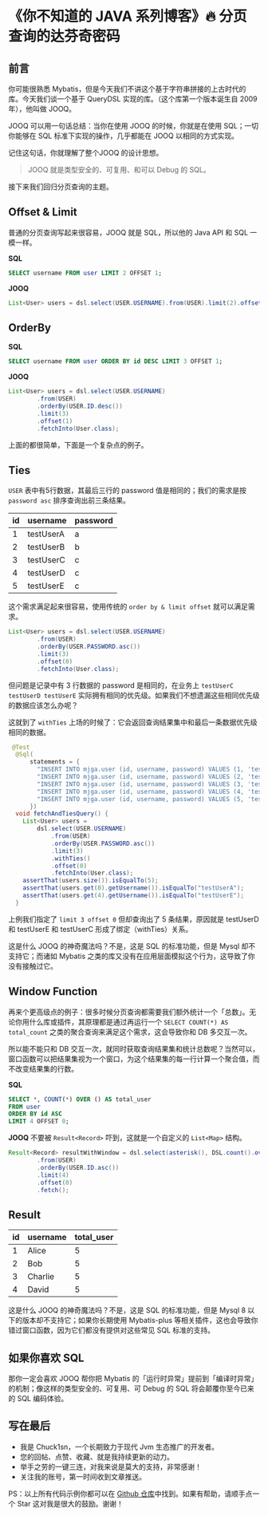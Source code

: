 # 《你不知道的 JAVA 系列博客》🔥 分页查询的达芬奇密码

## 前言

你可能很熟悉 Mybatis，但是今天我们不讲这个基于字符串拼接的上古时代的库。今天我们谈一个基于 QueryDSL 实现的库。（这个库第一个版本诞生自 2009年），他叫做 JOOQ。

JOOQ 可以用一句话总结：当你在使用 JOOQ 的时候，你就是在使用 SQL；一切你能够在 SQL 标准下实现的操作，几乎都能在 JOOQ 以相同的方式实现。

记住这句话，你就理解了整个JOOQ 的设计思想。

> JOOQ 就是类型安全的、可复用、和可以 Debug 的 SQL。

接下来我们回归分页查询的主题。

## Offset & Limit

普通的分页查询写起来很容易，JOOQ 就是 SQL，所以他的 Java API 和 SQL 一模一样。

**SQL**

```sql
SELECT username FROM user LIMIT 2 OFFSET 1;
```

**JOOQ**

```java
List<User> users = dsl.select(USER.USERNAME).from(USER).limit(2).offset(1).fetchInto(User.class);
```

## OrderBy

**SQL**

```sql
SELECT username FROM user ORDER BY id DESC LIMIT 3 OFFSET 1;
```

**JOOQ**

```java
List<User> users = dsl.select(USER.USERNAME)
        .from(USER)
        .orderBy(USER.ID.desc())
        .limit(3)
        .offset(1)
        .fetchInto(User.class);
```

上面的都很简单，下面是一个复杂点的例子。

## Ties

`USER` 表中有5行数据，其最后三行的 password 值是相同的；我们的需求是按 `password asc` 排序查询出前三条结果。

| id  | username  | password |
|-----|-----------|----------|
| 1   | testUserA | a        |
| 2   | testUserB | b        |
| 3   | testUserC | c        |
| 4   | testUserD | c        |
| 5   | testUserE | c        |

这个需求满足起来很容易，使用传统的 `order by & limit offset` 就可以满足需求。

```java
List<User> users = dsl.select(USER.USERNAME)
        .from(USER)
        .orderBy(USER.PASSWORD.asc())
        .limit(3)
        .offset(0)
        .fetchInto(User.class);
```

但问题是记录中有 3 行数据的 password 是相同的，在业务上 `testUserC testUserD testUserE`  实际拥有相同的优先级。如果我们不想遗漏这些相同优先级的数据应该怎么办呢？

这就到了 `withTies` 上场的时候了：它会返回查询结果集中和最后一条数据优先级相同的数据。

```java
 @Test
  @Sql(
      statements = {
        "INSERT INTO mjga.user (id, username, password) VALUES (1, 'testUserA','a')",
        "INSERT INTO mjga.user (id, username, password) VALUES (2, 'testUserB','b')",
        "INSERT INTO mjga.user (id, username, password) VALUES (3, 'testUserC','c')",
        "INSERT INTO mjga.user (id, username, password) VALUES (4, 'testUserD','c')",
        "INSERT INTO mjga.user (id, username, password) VALUES (5, 'testUserE','c')"
      })
  void fetchAndTiesQuery() {
    List<User> users =
        dsl.select(USER.USERNAME)
            .from(USER)
            .orderBy(USER.PASSWORD.asc())
            .limit(3)
            .withTies()
            .offset(0)
            .fetchInto(User.class);
    assertThat(users.size()).isEqualTo(5);
    assertThat(users.get(0).getUsername()).isEqualTo("testUserA");
    assertThat(users.get(4).getUsername()).isEqualTo("testUserE");
  }
```

上例我们指定了 `limit 3 offset 0` 但却查询出了 5 条结果，原因就是 testUserD 和 testUserE 和 testUserC 形成了绑定（withTies）关系。

这是什么 JOOQ 的神奇魔法吗？不是，这是 SQL 的标准功能，但是 Mysql 却不支持它；而诸如 Mybatis 之类的库又没有在应用层面模拟这个行为，这导致了你没有接触过它。

## Window Function

再来个更高级点的例子：很多时候分页查询都需要我们额外统计一个「总数」。无论你用什么库或插件，其原理都是通过再运行一个 `SELECT COUNT(*) AS total_count` 之类的聚合查询来满足这个需求，这会导致你和 DB 多交互一次。

所以能不能只和 DB 交互一次，就同时获取查询结果集和统计总数呢？当然可以，窗口函数可以把结果集视为一个窗口，为这个结果集的每一行计算一个聚合值，而不改变结果集的行数。

**SQL**

```sql
SELECT *, COUNT(*) OVER () AS total_user
FROM user
ORDER BY id ASC
LIMIT 4 OFFSET 0;
```

**JOOQ**
不要被 `Result<Record>` 吓到，这就是一个自定义的 `List<Map>` 结构。

```java
Result<Record> resultWithWindow = dsl.select(asterisk(), DSL.count().over().as("total_user"))
        .from(USER)
        .orderBy(USER.ID.asc())
        .limit(4)
        .offset(0)
        .fetch();
```

## Result<Record>

| id  | username | total_user |
|-----|----------|------------|
| 1   | Alice    | 5          |
| 2   | Bob      | 5          |
| 3   | Charlie  | 5          |
| 4   | David    | 5          |

这是什么 JOOQ 的神奇魔法吗？不是，这是 SQL 的标准功能，但是 Mysql 8 以下的版本却不支持它；如果你长期使用 Mybatis-plus 等相关插件，这也会导致你错过窗口函数，因为它们都没有提供对这些常见 SQL 标准的支持。

## 如果你喜欢 SQL

那你一定会喜欢 JOOQ 帮你把 Mybatis 的「运行时异常」提前到「编译时异常」的机制；像这样的类型安全的、可复用、可 Debug 的 SQL 将会颠覆你至今已来的 SQL 编码体验。

## 写在最后

- 我是 Chuck1sn，一个长期致力于现代 Jvm 生态推广的开发者。
- 您的回帖、点赞、收藏、就是我持续更新的动力。
- 举手之劳的一键三连，对我来说是莫大的支持，非常感谢！
- 关注我的账号，第一时间收到文章推送。

PS：以上所有代码示例你都可以在 [Github 仓库](https://github.com/ccmjga/mjga-scaffold/blob/main/src/test/java/com/zl/mjga/integration/persistence/JooqTutorialsTest.java)中找到。如果有帮助，请顺手点一个 Star 这对我是很大的鼓励。谢谢！
